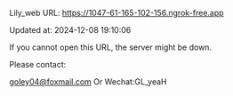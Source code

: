 Lily_web URL: https://1047-61-165-102-156.ngrok-free.app

Updated at: 2024-12-08 19:10:06

If you cannot open this URL, the server might be down.

Please contact: 

goley04@foxmail.com Or Wechat:GL_yeaH